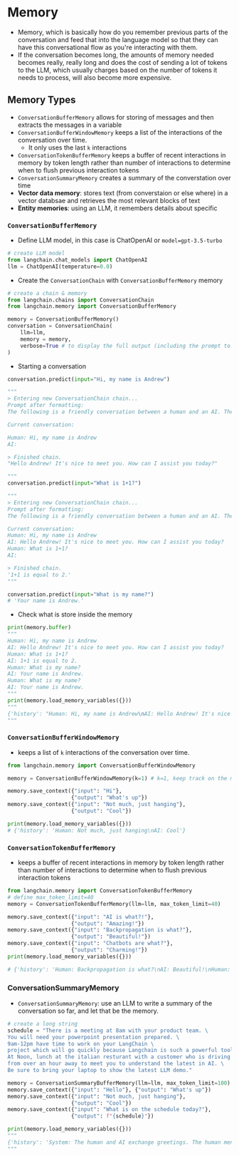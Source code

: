 # Memory
- Memory, which is basically how  do you remember previous parts of the conversation and feed that into the language model so that they can have this conversational flow as you're interacting with them.
- If the conversation becomes long, the amounts of memory needed becomes really, really long and does the cost of sending a lot of tokens to the LLM, which usually charges based on the number of tokens it needs to process, will also become more expensive.
## Memory Types
- `ConversationBufferMemory` allows for storing of messages and then extracts the messages in a variable
- `ConversationBufferWindowMemory` keeps a list of the interactions of the conversation over time.
  - It only uses the last `k` interactions
- `ConversationTokenBufferMemory` keeps a buffer of recent interactions in memory by token length rather than number of interactions to determine when to flush previous interaction tokens
- `ConversationSummaryMemory` creates a summary of the converstation over time
- **Vector data memory**: stores text (from converstaion or else where) in a vector databsae and retrieves the most relevant blocks of text
- **Entity memories**: using an LLM, it remembers details about specific

### `ConversationBufferMemory`
- Define LLM model, in this case is ChatOpenAI or `model=gpt-3.5-turbo`
```Python
# create LLM model
from langchain.chat_models import ChatOpenAI
llm = ChatOpenAI(temperature=0.0)
```
- Create the `ConversationChain` with `ConversationBufferMemory` memory
```Python
# create a chain & memory
from langchain.chains import ConversationChain
from langchain.memory import ConversationBufferMemory

memory = ConversationBufferMemory()
conversation = ConversationChain(
    llm=llm, 
    memory = memory,
    verbose=True # to display the full output (including the prompt to LLM from LangCahin)
)
```
- Starting a conversation
```Python
conversation.predict(input="Hi, my name is Andrew")

"""
> Entering new ConversationChain chain...
Prompt after formatting:
The following is a friendly conversation between a human and an AI. The AI is talkative and provides lots of specific details from its context. If the AI does not know the answer to a question, it truthfully says it does not know.

Current conversation:

Human: Hi, my name is Andrew
AI:

> Finished chain.
"Hello Andrew! It's nice to meet you. How can I assist you today?"

"""
conversation.predict(input="What is 1+1?")

"""
> Entering new ConversationChain chain...
Prompt after formatting:
The following is a friendly conversation between a human and an AI. The AI is talkative and provides lots of specific details from its context. If the AI does not know the answer to a question, it truthfully says it does not know.

Current conversation:
Human: Hi, my name is Andrew
AI: Hello Andrew! It's nice to meet you. How can I assist you today?
Human: What is 1+1?
AI:

> Finished chain.
'1+1 is equal to 2.'
"""

conversation.predict(input="What is my name?")
# 'Your name is Andrew.'
```
- Check what is store inside the memory
```Python
print(memory.buffer)
"""
Human: Hi, my name is Andrew
AI: Hello Andrew! It's nice to meet you. How can I assist you today?
Human: What is 1+1?
AI: 1+1 is equal to 2.
Human: What is my name?
AI: Your name is Andrew.
Human: What is my name?
AI: Your name is Andrew.
"""
print(memory.load_memory_variables({}))
"""
{'history': "Human: Hi, my name is Andrew\nAI: Hello Andrew! It's nice to meet you. How can I assist you today?\nHuman: What is 1+1?\nAI: 1+1 is equal to 2.\nHuman: What is my name?\nAI: Your name is Andrew.\nHuman: What is my name?\nAI: Your name is Andrew."}
"""
```

### `ConversationBufferWindowMemory`
-  keeps a list of `k` interactions of the conversation over time.
```Python
from langchain.memory import ConversationBufferWindowMemory

memory = ConversationBufferWindowMemory(k=1) # k=1, keep track on the most recent converstation

memory.save_context({"input": "Hi"},
                    {"output": "What's up"})
memory.save_context({"input": "Not much, just hanging"},
                    {"output": "Cool"})

print(memory.load_memory_variables({}))
# {'history': 'Human: Not much, just hanging\nAI: Cool'}
```

### `ConversationTokenBufferMemory` 
- keeps a buffer of recent interactions in memory by token length rather than number of interactions to determine when to flush previous interaction tokens
```Python
from langchain.memory import ConversationTokenBufferMemory
# define max_token_limit=40
memory = ConversationTokenBufferMemory(llm=llm, max_token_limit=40)

memory.save_context({"input": "AI is what?!"},
                    {"output": "Amazing!"})
memory.save_context({"input": "Backpropagation is what?"},
                    {"output": "Beautiful!"})
memory.save_context({"input": "Chatbots are what?"}, 
                    {"output": "Charming!"})
print(memory.load_memory_variables({}))

# {'history': 'Human: Backpropagation is what?\nAI: Beautiful!\nHuman: Chatbots are what?\nAI: Charming!'}
```

### ConversationSummaryMemory
- `ConversationSummaryMemory`: use an LLM to write a summary of the conversation so far, and let that be the memory.
```Python
# create a long string
schedule = "There is a meeting at 8am with your product team. \
You will need your powerpoint presentation prepared. \
9am-12pm have time to work on your LangChain \
project which will go quickly because Langchain is such a powerful tool. \
At Noon, lunch at the italian resturant with a customer who is driving \
from over an hour away to meet you to understand the latest in AI. \
Be sure to bring your laptop to show the latest LLM demo."

memory = ConversationSummaryBufferMemory(llm=llm, max_token_limit=100)
memory.save_context({"input": "Hello"}, {"output": "What's up"})
memory.save_context({"input": "Not much, just hanging"},
                    {"output": "Cool"})
memory.save_context({"input": "What is on the schedule today?"}, 
                    {"output": f"{schedule}"})

print(memory.load_memory_variables({}))
"""
{'history': 'System: The human and AI exchange greetings. The human mentions that they are not doing much. The AI informs the human about their schedule for the day, including a meeting with the product team, working on the LangChain project, and having lunch with a customer to discuss the latest in AI. The AI also reminds the human to bring their laptop to show a demo.'}
"""
```
  
